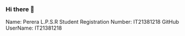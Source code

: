 ### Hi there 👋

Name: Perera L.P.S.R 
Student Registration Number: IT21381218
GitHub UserName: IT21381218

